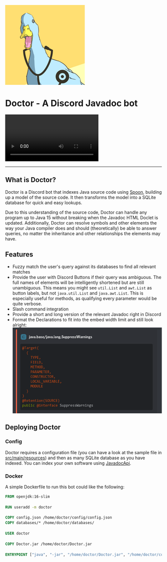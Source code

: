 ![logo](media/Logo.png)

# Doctor - A Discord Javadoc bot

![video demo](media/Demo.mp4)

----

## What is Doctor?
Doctor is a Discord bot that indexes Java source code using
[Spoon](https://github.com/INRIA/spoon), building up a model of the source
code. It then transforms the model into a SQLite database for quick and easy
lookups.

Due to this understanding of the source code, Doctor can handle any
program up to Java 15 without breaking when the Javadoc HTML Doclet is updated.
Additionally, Doctor can resolve symbols and other elements the way your Java
compiler does and should (theoretically) be able to answer queries, no matter
the inheritance and other relationships the elements may have.

## Features
- Fuzzy match the user's query against its databases to find all relevant matches
- Provide the user with Discord Buttons if their query was ambiguous. The full
  names of elements will be intelligently shortened but are still unambiguous.
  This means you might see `util.List` and `awt.List` as button labels, but not
  `java.util.List` and `java.awt.List`. This is especially useful for methods,
  as qualifying every parameter would be quite verbose.
- Slash command integration
- Provide a short and long version of the relevant Javadoc right in Discord
- Format the Declarations to fit into the embed width limit and still look
  alright:  
  ![declaration formatting](media/Declaration-Formatting.png)

## Deploying Doctor

### Config
Doctor requires a configuration file (you can have a look at the sample file in
[src/main/resources](src/main/resources)) and then as many SQLite database as
you have indexed. You can index your own software using
[JavadocApi](https://github.com/I-Al-Istannen/JavadocApi).

### Docker
A simple Dockerfile to run this bot could like the following:
```dockerfile
FROM openjdk:16-slim

RUN useradd -m doctor

COPY config.json /home/doctor/config/config.json
COPY databases/* /home/doctor/databases/

USER doctor

COPY Doctor.jar /home/doctor/Doctor.jar

ENTRYPOINT ["java", "-jar", "/home/doctor/Doctor.jar", "/home/doctor/config/config.json"]
```
